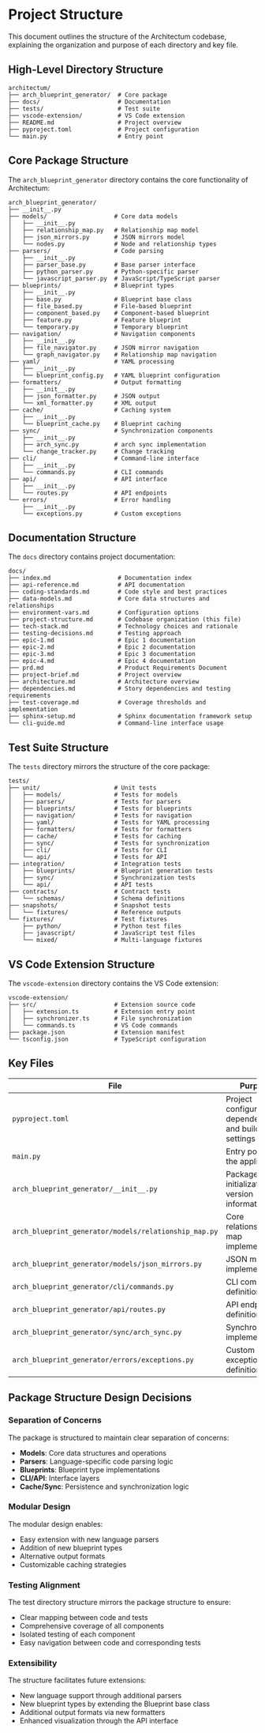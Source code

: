 # Project Structure

This document outlines the structure of the Architectum codebase, explaining the organization and purpose of each directory and key file.

## High-Level Directory Structure

```
architectum/
├── arch_blueprint_generator/  # Core package
├── docs/                      # Documentation
├── tests/                     # Test suite
├── vscode-extension/          # VS Code extension
├── README.md                  # Project overview
├── pyproject.toml             # Project configuration
└── main.py                    # Entry point
```

## Core Package Structure

The `arch_blueprint_generator` directory contains the core functionality of Architectum:

```
arch_blueprint_generator/
├── __init__.py
├── models/                   # Core data models
│   ├── __init__.py
│   ├── relationship_map.py   # Relationship map model
│   ├── json_mirrors.py       # JSON mirrors model
│   └── nodes.py              # Node and relationship types
├── parsers/                  # Code parsing
│   ├── __init__.py
│   ├── parser_base.py        # Base parser interface
│   ├── python_parser.py      # Python-specific parser
│   └── javascript_parser.py  # JavaScript/TypeScript parser
├── blueprints/               # Blueprint types
│   ├── __init__.py
│   ├── base.py               # Blueprint base class
│   ├── file_based.py         # File-based blueprint
│   ├── component_based.py    # Component-based blueprint
│   ├── feature.py            # Feature blueprint
│   └── temporary.py          # Temporary blueprint
├── navigation/               # Navigation components
│   ├── __init__.py
│   ├── file_navigator.py     # JSON mirror navigation
│   └── graph_navigator.py    # Relationship map navigation
├── yaml/                     # YAML processing
│   ├── __init__.py
│   └── blueprint_config.py   # YAML blueprint configuration
├── formatters/               # Output formatting
│   ├── __init__.py
│   ├── json_formatter.py     # JSON output
│   └── xml_formatter.py      # XML output
├── cache/                    # Caching system
│   ├── __init__.py
│   └── blueprint_cache.py    # Blueprint caching
├── sync/                     # Synchronization components
│   ├── __init__.py
│   ├── arch_sync.py          # arch sync implementation
│   └── change_tracker.py     # Change tracking
├── cli/                      # Command-line interface
│   ├── __init__.py
│   └── commands.py           # CLI commands
├── api/                      # API interface
│   ├── __init__.py
│   └── routes.py             # API endpoints
└── errors/                   # Error handling
    ├── __init__.py
    └── exceptions.py         # Custom exceptions
```

## Documentation Structure

The `docs` directory contains project documentation:

```
docs/
├── index.md                   # Documentation index
├── api-reference.md           # API documentation
├── coding-standards.md        # Code style and best practices
├── data-models.md             # Core data structures and relationships
├── environment-vars.md        # Configuration options
├── project-structure.md       # Codebase organization (this file)
├── tech-stack.md              # Technology choices and rationale
├── testing-decisions.md       # Testing approach
├── epic-1.md                  # Epic 1 documentation
├── epic-2.md                  # Epic 2 documentation
├── epic-3.md                  # Epic 3 documentation
├── epic-4.md                  # Epic 4 documentation
├── prd.md                     # Product Requirements Document
├── project-brief.md           # Project overview
├── architecture.md            # Architecture overview
├── dependencies.md            # Story dependencies and testing requirements
├── test-coverage.md           # Coverage thresholds and implementation
├── sphinx-setup.md            # Sphinx documentation framework setup
└── cli-guide.md               # Command-line interface usage
```

## Test Suite Structure

The `tests` directory mirrors the structure of the core package:

```
tests/
├── unit/                     # Unit tests
│   ├── models/               # Tests for models
│   ├── parsers/              # Tests for parsers
│   ├── blueprints/           # Tests for blueprints
│   ├── navigation/           # Tests for navigation
│   ├── yaml/                 # Tests for YAML processing
│   ├── formatters/           # Tests for formatters
│   ├── cache/                # Tests for caching
│   ├── sync/                 # Tests for synchronization
│   ├── cli/                  # Tests for CLI
│   └── api/                  # Tests for API
├── integration/              # Integration tests
│   ├── blueprints/           # Blueprint generation tests
│   ├── sync/                 # Synchronization tests
│   └── api/                  # API tests
├── contracts/                # Contract tests
│   └── schemas/              # Schema definitions
├── snapshots/                # Snapshot tests
│   └── fixtures/             # Reference outputs
└── fixtures/                 # Test fixtures
    ├── python/               # Python test files
    ├── javascript/           # JavaScript test files
    └── mixed/                # Multi-language fixtures
```

## VS Code Extension Structure

The `vscode-extension` directory contains the VS Code extension:

```
vscode-extension/
├── src/                      # Extension source code
│   ├── extension.ts          # Extension entry point
│   ├── synchronizer.ts       # File synchronization
│   └── commands.ts           # VS Code commands
├── package.json              # Extension manifest
└── tsconfig.json             # TypeScript configuration
```

## Key Files

| File | Purpose |
|------|---------|
| `pyproject.toml` | Project configuration, dependencies, and build settings |
| `main.py` | Entry point for the application |
| `arch_blueprint_generator/__init__.py` | Package initialization and version information |
| `arch_blueprint_generator/models/relationship_map.py` | Core relationship map implementation |
| `arch_blueprint_generator/models/json_mirrors.py` | JSON mirrors implementation |
| `arch_blueprint_generator/cli/commands.py` | CLI command definitions |
| `arch_blueprint_generator/api/routes.py` | API endpoint definitions |
| `arch_blueprint_generator/sync/arch_sync.py` | Synchronization implementation |
| `arch_blueprint_generator/errors/exceptions.py` | Custom exception definitions |

## Package Structure Design Decisions

### Separation of Concerns

The package is structured to maintain clear separation of concerns:

- **Models**: Core data structures and operations
- **Parsers**: Language-specific code parsing logic
- **Blueprints**: Blueprint type implementations
- **CLI/API**: Interface layers
- **Cache/Sync**: Persistence and synchronization logic

### Modular Design

The modular design enables:

- Easy extension with new language parsers
- Addition of new blueprint types
- Alternative output formats
- Customizable caching strategies

### Testing Alignment

The test directory structure mirrors the package structure to ensure:

- Clear mapping between code and tests
- Comprehensive coverage of all components
- Isolated testing of each component
- Easy navigation between code and corresponding tests

### Extensibility

The structure facilitates future extensions:

- New language support through additional parsers
- New blueprint types by extending the Blueprint base class
- Additional output formats via new formatters
- Enhanced visualization through the API interface
